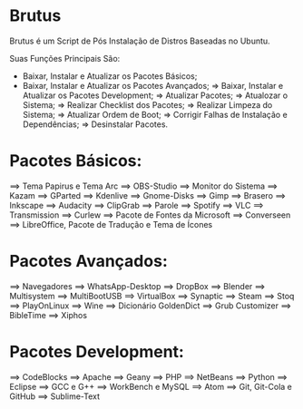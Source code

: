 Brutus
======

Brutus é um Script de Pós Instalação de Distros Baseadas no Ubuntu.

Suas Funções Principais São:

* Baixar, Instalar e Atualizar os Pacotes Básicos;
* Baixar, Instalar e Atualizar os Pacotes Avançados;
=> Baixar, Instalar e Atualizar os Pacotes Development;
=> Atualizar Pacotes;
=> Atualozar o Sistema;
=> Realizar Checklist dos Pacotes;
=> Realizar Limpeza do Sistema;
=> Atualizar Ordem de Boot;
=> Corrigir Falhas de Instalação e Dependências;
=> Desinstalar Pacotes.


# Pacotes Básicos:

==> Tema Papirus e Tema Arc          ==> OBS-Studio
==> Monitor do Sistema               ==> Kazam
==> GParted                          ==> Kdenlive
==> Gnome-Disks                      ==> Gimp
==> Brasero                          ==> Inkscape
==> Audacity                         ==> ClipGrab
==> Parole                           ==> Spotify
==> VLC                              ==> Transmission
==> Curlew                           ==> Pacote de Fontes da Microsoft
==> Converseen
==> LibreOffice, Pacote de Tradução e Tema de Ícones


# Pacotes Avançados:

==> Navegadores                      ==> WhatsApp-Desktop
==> DropBox                          ==> Blender
==> Multisystem                      ==> MultiBootUSB
==> VirtualBox                       ==> Synaptic
==> Steam                            ==> Stoq
==> PlayOnLinux                      ==> Wine
==> Dicionário GoldenDict            ==> Grub Customizer
==> BibleTime                        ==> Xiphos


# Pacotes Development:

==> CodeBlocks                       ==> Apache
==> Geany                            ==> PHP
==> NetBeans                         ==> Python
==> Eclipse                          ==> GCC e G++
==> WorkBench e MySQL                ==> Atom
==> Git, Git-Cola e GitHub           ==> Sublime-Text
